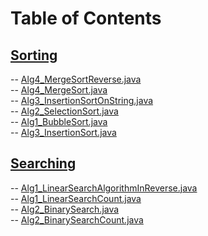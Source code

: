 # Table of Contents<br>
## [Sorting](https://github.com/cse001/Programming/tree/main/Sorting)<br>
   -- [Alg4_MergeSortReverse.java](https://github.com/cse001/Programming/tree/main/Sorting/Alg4_MergeSortReverse.java)<br>
   -- [Alg4_MergeSort.java](https://github.com/cse001/Programming/tree/main/Sorting/Alg4_MergeSort.java)<br>
   -- [Alg3_InsertionSortOnString.java](https://github.com/cse001/Programming/tree/main/Sorting/Alg3_InsertionSortOnString.java)<br>
   -- [Alg2_SelectionSort.java](https://github.com/cse001/Programming/tree/main/Sorting/Alg2_SelectionSort.java)<br>
   -- [Alg1_BubbleSort.java](https://github.com/cse001/Programming/tree/main/Sorting/Alg1_BubbleSort.java)<br>
   -- [Alg3_InsertionSort.java](https://github.com/cse001/Programming/tree/main/Sorting/Alg3_InsertionSort.java)<br>
## [Searching](https://github.com/cse001/Programming/tree/main/Searching)<br>
-- [Alg1_LinearSearchAlgorithmInReverse.java](https://github.com/cse001/Programming/tree/main/Searching/Alg1_LinearSearchAlgorithmInReverse.java)<br>
-- [Alg1_LinearSearchCount.java](https://github.com/cse001/Programming/tree/main/Searching/Alg1_LinearSearchCount.java)<br>
-- [Alg2_BinarySearch.java](https://github.com/cse001/Programming/tree/main/Searching/Alg2_BinarySearch.java)<br>
-- [Alg2_BinarySearchCount.java](https://github.com/cse001/Programming/tree/main/Searching/Alg2_BinarySearchCount.java)<br>
